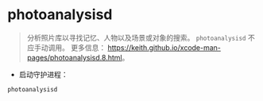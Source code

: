 # photoanalysisd

> 分析照片库以寻找记忆、人物以及场景或对象的搜索。
> `photoanalysisd` 不应手动调用。
> 更多信息： <https://keith.github.io/xcode-man-pages/photoanalysisd.8.html>。

- 启动守护进程：

`photoanalysisd`